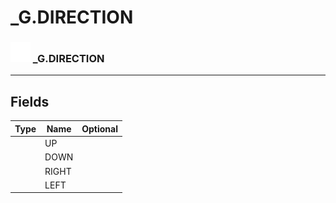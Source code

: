 # _G.DIRECTION

### <img src="../../.gitbook/assets/base.png" width="32" height="32" /> _G.DIRECTION


-----------------
## Fields

| Type   | Name | Optional |
| ------ | ---- | -------: |
|  | UP |   |
|  | DOWN |   |
|  | RIGHT |   |
|  | LEFT |   |
